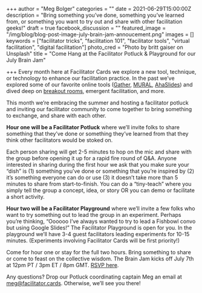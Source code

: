 +++
author = "Meg Bolger"
categories = ""
date = 2021-06-29T15:00:00Z
description = "Bring something you’ve done, something you’ve learned from, or something you want to try out and share with other facilitation geeks!"
draft = true
facebook_discussion = ""
featured_image = "/img/blog/blog-post-image-july-brain-jam-annoucement.png"
images = []
keywords = ["facilitator tricks", "facilitation 101", "facilitator tools", "virtual facilitation", "digital facilitation"]
photo_cred = "Photo by britt gaiser on Unsplash"
title = "Come Hang at the Facilitator Potluck & Playground for our July Brain Jam"

+++
Every month here at Facilitator Cards we explore a new tool, technique, or technology to enhance our facilitation practice. In the past we’ve explored some of our favorite online tools ([Gather](https://www.facilitator.cards/blog/using-gather-for-virtual-facilitation-canning-the-brain-jam/), [MURAL](https://www.facilitator.cards/blog/using-mural-for-virtual-facilitation-canning-the-brain-jam/), [AhaSlides](https://www.facilitator.cards/blog/using-ahaslides-for-virtual-facilitation-canning-the-brain-jam/)) and dived deep on [breakout rooms,](https://www.facilitator.cards/blog/march-brain-jam-virtual-breakout-room-best-practices/) emergent facilitation, and more.

This month we’re embracing the summer and hosting a facilitator potluck and inviting our facilitator community to come together to bring something to exchange, and share with each other.

**Hour one will be a Facilitator Potluck** where we’ll invite folks to share something that they’ve done or something they’ve learned from that they think other facilitators would be stoked on.

Each person sharing will get 2-5 minutes to hop on the mic and share with the group before opening it up for a rapid fire round of Q&A. Anyone interested in sharing during the first hour we ask that you make sure your “dish” is (1) something you’ve done or something that you’re inspired by (2) it’s something everyone can do or use (3) it doesn’t take more than 5 minutes to share from start-to-finish. You can do a “tiny-teach” where you simply tell the group a concept, idea, or story OR you can demo or facilitate a short activity.

**Hour two will be a Facilitator Playground** where we’ll invite a few folks who want to try something out to lead the group in an experiment. Perhaps you’re thinking, “Oooooo I’ve always wanted to try to lead a Fishbowl convo but using Google Slides!” The Facilitator Playground is open for you. In the playground we’ll have 3-4 guest facilitators leading experiments for 10-15 minutes. (Experiments involving Facilitator Cards will be first priority!)

Come for hour one or stay for the full two hours. Bring something to share or come to feast on the collective wisdom. The Brain Jam kicks off July 7th at 12pm PT / 3pm ET / 8pm GMT. [RSVP here](https://airtable.com/shryTZVY7ieydXSAy).

Any questions? Drop our Potluck coordinating captain Meg an email at meg@facilitator.cards. Otherwise, we’ll see you there!